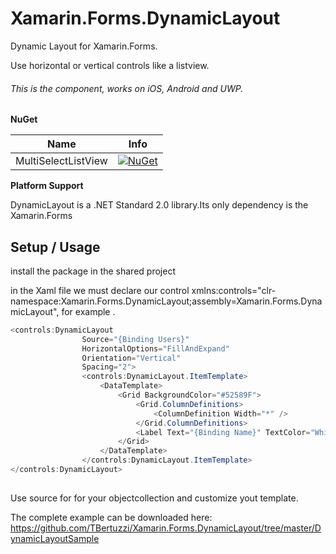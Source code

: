 # Xamarin.Forms.DynamicLayout

Dynamic Layout for Xamarin.Forms. 

Use horizontal or vertical controls like a listview.
 
 ###### This is the component, works on iOS, Android and UWP.
 

 
**NuGet**

|Name|Info|
| ------------------- | :------------------: |
|MultiSelectListView|[![NuGet](https://img.shields.io/badge/nuget-1.0.0-blue.svg)](https://www.nuget.org/packages/Xamarin.Forms.DynamicLayout/)|

**Platform Support**

DynamicLayout is a .NET Standard 2.0 library.Its only dependency is the Xamarin.Forms

## Setup / Usage

install the package in the shared project

in the Xaml file we must declare our control xmlns:controls="clr-namespace:Xamarin.Forms.DynamicLayout;assembly=Xamarin.Forms.DynamicLayout", for example .

```csharp
<controls:DynamicLayout
                Source="{Binding Users}"
                HorizontalOptions="FillAndExpand"
                Orientation="Vertical"
                Spacing="2">
                <controls:DynamicLayout.ItemTemplate>
                    <DataTemplate>
                        <Grid BackgroundColor="#52589F">
                            <Grid.ColumnDefinitions>
                                <ColumnDefinition Width="*" />
                            </Grid.ColumnDefinitions>
                            <Label Text="{Binding Name}" TextColor="White" FontSize="Medium" VerticalTextAlignment="Center" />
                        </Grid>
                    </DataTemplate>
                </controls:DynamicLayout.ItemTemplate>
</controls:DynamicLayout>
            
```

Use source for for your objectcollection and customize yout template.

The complete example can be downloaded here: https://github.com/TBertuzzi/Xamarin.Forms.DynamicLayout/tree/master/DynamicLayoutSample


